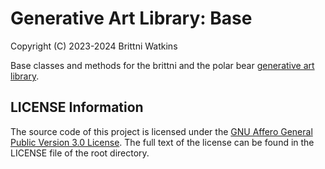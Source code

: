 # Generative Art Library: Base

Copyright (C) 2023-2024 Brittni Watkins

Base classes and methods for the brittni and the polar bear [generative art library](https://github.com/brittni-and-the-polar-bear/generative-art-library).

## LICENSE Information

The source code of this project is licensed under
the [GNU Affero General Public Version 3.0 License](https://www.gnu.org/licenses/agpl-3.0.en.html). The full text of the
license can be found in the LICENSE file of the root directory.
